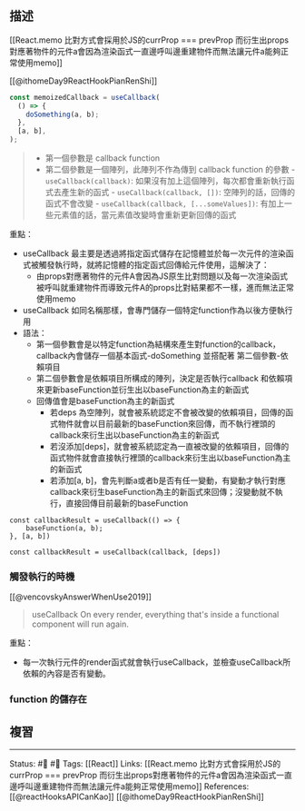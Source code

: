 ## 描述

[[React.memo 比對方式會採用於JS的currProp === prevProp 而衍生出props對應著物件的元件a會因為渲染函式一直邊呼叫邊重建物件而無法讓元件a能夠正常使用memo]]

[[@ithomeDay9ReactHookPianRenShi]]
```jsx
const memoizedCallback = useCallback(
  () => {
    doSomething(a, b);
  },
  [a, b],
);
```

> -   第一個參數是 callback function
> -   第二個參數是一個陣列，此陣列不作為傳到 callback function 的參數
	    -   `useCallback(callback)`: 如果沒有加上這個陣列，每次都會重新執行函式去產生新的函式
	    -   `useCallback(callback, [])`: 空陣列的話，回傳的函式不會改變
	    -   `useCallback(callback, [...someValues])`: 有加上一些元素值的話，當元素值改變時會重新更新回傳的函式

重點：
- useCallback 最主要是透過將指定函式儲存在記憶體並於每一次元件的渲染函式被觸發執行時，就將記憶體的指定函式回傳給元件使用，這解決了：
	- 由props對應著物件的元件A會因為JS原生比對問題以及每一次渲染函式被呼叫就重建物件而導致元件A的props比對結果都不一樣，進而無法正常使用memo
- useCallback 如同名稱那樣，會專門儲存一個特定function作為以後方便執行用
- 語法：
	- 第一個參數會是以特定function為結構來產生對function的callback，callback內會儲存一個基本函式-doSomething 並搭配著 第二個參數-依賴項目
	- 第二個參數會是依賴項目所構成的陣列，決定是否執行callback 和依賴項 來更新baseFunction並衍生出以baseFunction為主的新函式
	- 回傳值會是baseFunction為主的新函式
		- 若deps 為空陣列，就會被系統認定不會被改變的依賴項目，回傳的函式物件就會以目前最新的baseFunction來回傳，而不執行裡頭的callback來衍生出以baseFunction為主的新函式
		- 若沒添加\[deps\]，就會被系統認定為一直被改變的依賴項目，回傳的函式物件就會直接執行裡頭的callback來衍生出以baseFunction為主的新函式
		- 若添加\[a, b\]，會先判斷a或者b是否有任一變動，有變動才執行對應callback來衍生baseFunction為主的新函式來回傳；沒變動就不執行，直接回傳目前最新的baseFunction
```
const callbackResult = useCallback(() => {
	baseFunction(a, b);
}, [a, b])
```


```
const callbackResult = useCallback(callback, [deps])
```


### 觸發執行的時機

[[@vencovskyAnswerWhenUse2019]]

> useCallback
> On every render, everything that's inside a functional component will run again.

重點：
- 每一次執行元件的render函式就會執行useCallback，並檢查useCallback所依賴的內容是否有變動。

### function 的儲存在


## 複習


---
Status: #🌱 #📝
Tags:
[[React]]
Links:
[[React.memo 比對方式會採用於JS的currProp === prevProp 而衍生出props對應著物件的元件a會因為渲染函式一直邊呼叫邊重建物件而無法讓元件a能夠正常使用memo]]
References:
[[@reactHooksAPICanKao]]
[[@ithomeDay9ReactHookPianRenShi]]